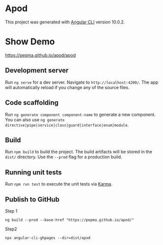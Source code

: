 # Apod

This project was generated with [Angular CLI](https://github.com/angular/angular-cli) version 10.0.2.

# Show Demo

https://pepma.github.io/apod/apod

## Development server

Run `ng serve` for a dev server. Navigate to `http://localhost:4200/`. The app will automatically reload if you change any of the source files.

## Code scaffolding

Run `ng generate component component-name` to generate a new component. You can also use `ng generate directive|pipe|service|class|guard|interface|enum|module`.

## Build

Run `npm build` to build the project. The build artifacts will be stored in the `dist/` directory. Use the `--prod` flag for a production build.

## Running unit tests

Run `npm run test` to execute the unit tests via [Karma](https://karma-runner.github.io).

## Publish to GitHub
Step 1
```
ng build --prod --base-href "https://pepma.github.io/apod/"
```
Step2
```
npx angular-cli-ghpages --dir=dist/apod
```

